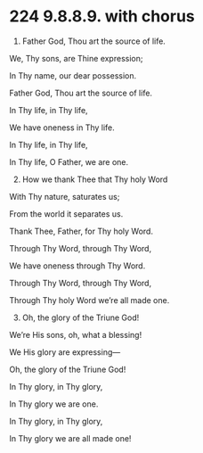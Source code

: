 # 224 9.8.8.9. with chorus

1.  Father God, Thou art the source of life.

We, Thy sons, are Thine expression;

In Thy name, our dear possession.

Father God, Thou art the source of life.

In Thy life, in Thy life,

We have oneness in Thy life.

In Thy life, in Thy life,

In Thy life, O Father, we are one.

2.  How we thank Thee that Thy holy Word

With Thy nature, saturates us;

From the world it separates us.

Thank Thee, Father, for Thy holy Word.

Through Thy Word, through Thy Word,

We have oneness through Thy Word.

Through Thy Word, through Thy Word,

Through Thy holy Word we’re all made one.

3.  Oh, the glory of the Triune God!

We’re His sons, oh, what a blessing!

We His glory are expressing—

Oh, the glory of the Triune God!

In Thy glory, in Thy glory,

In Thy glory we are one.

In Thy glory, in Thy glory,

In Thy glory we are all made one!

